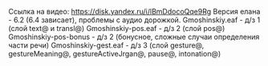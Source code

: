 Ссылка на видео: https://disk.yandex.ru/i/lBmDdocoQqe9Rg
Версия елана - 6.2 (6.4 зависает), проблемы с аудио дорожкой.
Gmoshinskiy.eaf - д/з 1 (слой text@ и transl@)
Gmoshinskiy-pos.eaf - д/з 2 (слой pos@)
Gmoshinskiy-pos-bonus - д/з 2 (бонусное, сложные случаи определения части речи)
Gmoshinskiy-gest.eaf - д/з 3 (слой gesture@, gestureMeaning@, gestureActiveJrgan@, pause@, intonation@)
